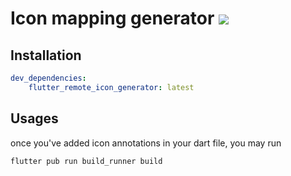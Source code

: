 # Icon mapping generator [![](https://img.shields.io/badge/pub-latest-brightgreen)](https://pub.dev/packages/flutter_remote_icon_generator)

## Installation
```yaml
dev_dependencies:
    flutter_remote_icon_generator: latest
```

## Usages
once you've added icon annotations in your dart file, you may run 

```shell script
flutter pub run build_runner build
```